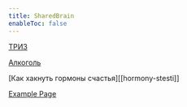 ```yaml
---
title: SharedBrain
enableToc: false
---
```


[ТРИЗ](notes/triz.md)

[Алкоголь](notes/alcohol.md)

[Как хакнуть гормоны счастья][[hormony-stesti]]

[Example Page](notes/example.md)




